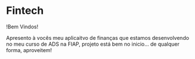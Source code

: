 # Fintech

!Bem Vindos!

Apresento à vocês meu aplicaitvo de finanças que estamos desenvolvendo no meu curso de ADS na FIAP, projeto está bem no inicio...
de qualquer forma, aproveitem!
